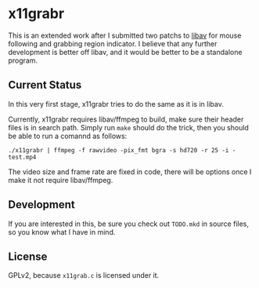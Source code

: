 x11grabr
========

This is an extended work after I submitted two patchs to [libav][] for mouse following and grabbing region indicator. I believe that any further development is better off libav, and it would be better to be a standalone program.

[libav]: http://libav.org/

Current Status
--------------

In this very first stage, x11grabr tries to do the same as it is in libav.

Currently, x11grabr requires libav/ffmpeg to build, make sure their header files is in search path. Simply run `make` should do the trick, then you should be able to run a comannd as follows:

    ./x11grabr | ffmpeg -f rawvideo -pix_fmt bgra -s hd720 -r 25 -i - test.mp4

The video size and frame rate are fixed in code, there will be options once I make it not require libav/ffmpeg.

Development
-----------

If you are interested in this, be sure you check out `TODO.mkd` in source files, so you know what I have in mind.

License
-------

GPLv2, because `x11grab.c` is licensed under it.
